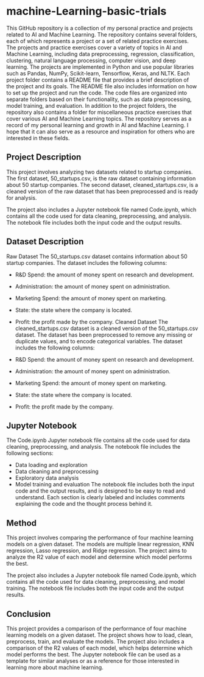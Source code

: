 # machine-Learning-basic-trials
This GitHub repository is a collection of my personal practice and projects related to AI and Machine Learning.
 The repository contains several folders, each of which represents a project or a set of related practice exercises.  The projects and practice exercises cover a variety of topics in AI and Machine Learning, including data preprocessing, regression, classification, clustering, natural language processing, computer vision, and deep learning. The projects are implemented in Python and use popular libraries such as Pandas, NumPy, Scikit-learn, Tensorflow, Keras, and NLTK.  Each project folder contains a README file that provides a brief description of the project and its goals. The README file also includes information on how to set up the project and run the code. The code files are organized into separate folders based on their functionality, such as data preprocessing, model training, and evaluation.  In addition to the project folders, the repository also contains a folder for miscellaneous practice exercises that cover various AI and Machine Learning topics.  The repository serves as a record of my personal learning and growth in AI and Machine Learning. I hope that it can also serve as a resource and inspiration for others who are interested in these fields.

## Project Description
This project involves analyzing two datasets related to startup companies. The first dataset, 50_startups.csv, is the raw dataset containing information about 50 startup companies. The second dataset, cleaned_startups.csv, is a cleaned version of the raw dataset that has been preprocessed and is ready for analysis.

The project also includes a Jupyter notebook file named Code.ipynb, which contains all the code used for data cleaning, preprocessing, and analysis. The notebook file includes both the input code and the output results.

## Dataset Description
Raw Dataset
The 50_startups.csv dataset contains information about 50 startup companies. The dataset includes the following columns:

- R&D Spend: the amount of money spent on research and development.
- Administration: the amount of money spent on administration.
- Marketing Spend: the amount of money spent on marketing.
- State: the state where the company is located.
- Profit: the profit made by the company.
Cleaned Dataset
The cleaned_startups.csv dataset is a cleaned version of the 50_startups.csv dataset. The dataset has been preprocessed to remove any missing or duplicate values, and to encode categorical variables. The dataset includes the following columns:

- R&D Spend: the amount of money spent on research and development.
- Administration: the amount of money spent on administration.
- Marketing Spend: the amount of money spent on marketing.
- State: the state where the company is located.
- Profit: the profit made by the company.
## Jupyter Notebook
The Code.ipynb Jupyter notebook file contains all the code used for data cleaning, preprocessing, and analysis. The notebook file includes the following sections:

+ Data loading and exploration
+ Data cleaning and preprocessing
+ Exploratory data analysis
+ Model training and evaluation
The notebook file includes both the input code and the output results, and is designed to be easy to read and understand. Each section is clearly labeled and includes comments explaining the code and the thought process behind it.

## Method
This project involves comparing the performance of four machine learning models on a given dataset. The models are multiple linear regression, KNN regression, Lasso regression, and Ridge regression. The project aims to analyze the R2 value of each model and determine which model performs the best.

The project also includes a Jupyter notebook file named Code.ipynb, which contains all the code used for data cleaning, preprocessing, and model training. The notebook file includes both the input code and the output results.

## Conclusion
This project provides a comparison of the performance of four machine learning models on a given dataset. The project shows how to load, clean, preprocess, train, and evaluate the models. The project also includes a comparison of the R2 values of each model, which helps determine which model performs the best. The Jupyter notebook file can be used as a template for similar analyses or as a reference for those interested in learning more about machine learning.
